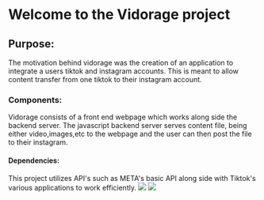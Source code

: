 <h1>
  Welcome to the Vidorage project
</h1>

<div>
  <h2>
    Purpose:
  </h2>
  <p>
    The motivation behind vidorage was the creation of an application to integrate a users tiktok and instagram accounts. This is meant to allow content transfer from one tiktok to their instagram account.
  </p>
</div>

<div>
  <h3>
    Components:
  </h3>
  <p>
    Vidorage consists of a front end webpage which works along side the backend server. The javascript backend server serves content file, being either video,images,etc to the webpage and the user can then post the file to their instagram.
  </p>
</div>
<div>
  <h4>
    Dependencies:
  </h4>
  <p>
    This project utilizes API's such as META's basic API along side with Tiktok's various applications to work efficiently.
  <img src='https://sf-static.tiktokcdn.com/obj/eden-sg/uhtyvueh7nulogpoguhm/tiktok-icon2.png'>
  <img src='https://upload.wikimedia.org/wikipedia/commons/thumb/9/95/Instagram_logo_2022.svg/1200px-Instagram_logo_2022.svg.png'>
  </p>
</div>
